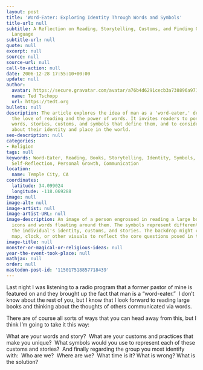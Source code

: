 ```yaml
---
layout: post
title: 'Word-Eater: Exploring Identity Through Words and Symbols'
title-url: null
subtitle: A Reflection on Reading, Storytelling, Customs, and Finding Ourselves in
  Language
subtitle-url: null
quote: null
excerpt: null
source: null
source-url: null
call-to-action: null
date: 2006-12-28 17:55:10+00:00
update: null
author:
  avatar: https://secure.gravatar.com/avatar/a76b4d6291cecb3a738896a971bfb903?s=512&d=mp&r=g
  name: Ted Tschopp
  url: https://tedt.org
bullets: null
description: The article explores the idea of man as a 'word-eater,' delving into
  the love of reading and the power of words. It invites readers to ponder their own
  words, stories, customs, and symbols that define them, and to consider core questions
  about their identity and place in the world.
seo-description: null
categories:
- Religion
tags: null
keywords: Word-Eater, Reading, Books, Storytelling, Identity, Symbols, Customs, Language,
  Self-Reflection, Personal Growth, Communication
location:
  name: Temple City, CA
coordinates:
  latitude: 34.099024
  longitude: -118.069288
image: null
image-alt: null
image-artist: null
image-artist-URL: null
image-description: An image of a person engrossed in reading a large book, with symbolic
  icons and words floating around them. The symbols represent different facets of
  the individual's identity, customs, and stories. The backdrop might contain a world
  map, clock, or other visuals to reflect the core questions posed in the article.
image-title: null
monster-or-magical-or-religious-ideas: null
year-the-event-took-place: null
mathjax: null
order: null
mastodon-post-id: '115017518857718439'
---
```

Last night I was listening to a radio program that a former pastor of mine is featured on and they brought up the fact that man is a “word-eater.”  I don’t know about the rest of you, but I know that I look forward to reading large books and thinking about the thoughts of others communicated via words.

There are of course all sorts of ways that you can head away from this, but I think I’m going to take it this way:

What are your words and story?  What are your customs and practices that make you unique?  What symbols would you use to represent each of these customs and stories?  And finally regarding the group you most identify with:  Who are we?  Where are we?  What time is it? What is wrong? What is the solution?
